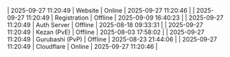 | 2025-09-27 11:20:49 | Website | Online | 2025-09-27 11:20:46 |
| 2025-09-27 11:20:49 | Registration | Offline | 2025-09-09 16:40:23 |
| 2025-09-27 11:20:49 | Auth Server | Offline | 2025-08-18 09:33:31 |
| 2025-09-27 11:20:49 | Kezan (PvE) | Offline | 2025-08-03 17:58:02 |
| 2025-09-27 11:20:49 | Gurubashi (PvP) | Offline | 2025-08-23 21:44:06 |
| 2025-09-27 11:20:49 | Cloudflare | Online | 2025-09-27 11:20:46 |
